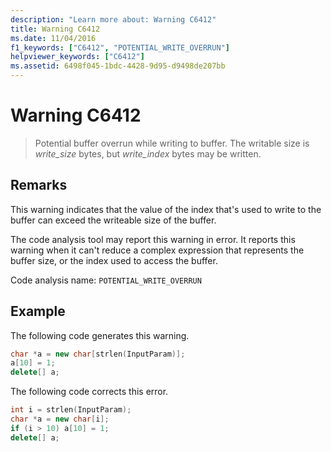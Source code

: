 ```yaml
---
description: "Learn more about: Warning C6412"
title: Warning C6412
ms.date: 11/04/2016
f1_keywords: ["C6412", "POTENTIAL_WRITE_OVERRUN"]
helpviewer_keywords: ["C6412"]
ms.assetid: 6498f045-1bdc-4428-9d95-d9498de207bb
---
```

# Warning C6412

> Potential buffer overrun while writing to buffer. The writable size is *write_size* bytes, but *write_index* bytes may be written.

## Remarks

This warning indicates that the value of the index that's used to write to the buffer can exceed the writeable size of the buffer.

The code analysis tool may report this warning in error. It reports this warning when it can't reduce a complex expression that represents the buffer size, or the index used to access the buffer.

Code analysis name: `POTENTIAL_WRITE_OVERRUN`

## Example

The following code generates this warning.

```cpp
char *a = new char[strlen(InputParam)];
a[10] = 1;
delete[] a;
```

The following code corrects this error.

```cpp
int i = strlen(InputParam);
char *a = new char[i];
if (i > 10) a[10] = 1;
delete[] a;
```
